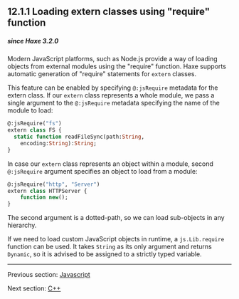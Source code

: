 ## 12.1.1 Loading extern classes using "require" function

##### since Haxe 3.2.0

Modern JavaScript platforms, such as Node.js provide a way of loading objects
from external modules using the "require" function. Haxe supports automatic generation
of "require" statements for `extern` classes.

This feature can be enabled by specifying `@:jsRequire` metadata for the extern class. If our `extern` class represents a whole module, we pass a single argument to the `@:jsRequire` metadata specifying the name of the module to load:

```haxe
@:jsRequire("fs")
extern class FS {
  static function readFileSync(path:String,
    encoding:String):String;
}

```

In case our `extern` class represents an object within a module, second `@:jsRequire` argument specifies an object to load from a module:

```haxe
@:jsRequire("http", "Server")
extern class HTTPServer {
    function new();
}

```

The second argument is a dotted-path, so we can load sub-objects in any hierarchy.

If we need to load custom JavaScript objects in runtime, a `js.Lib.require` function can be used. It takes `String` as its only argument and returns `Dynamic`, so it is advised to be assigned to a strictly typed variable.

---

Previous section: [Javascript](target-javascript.md)

Next section: [C++](#)